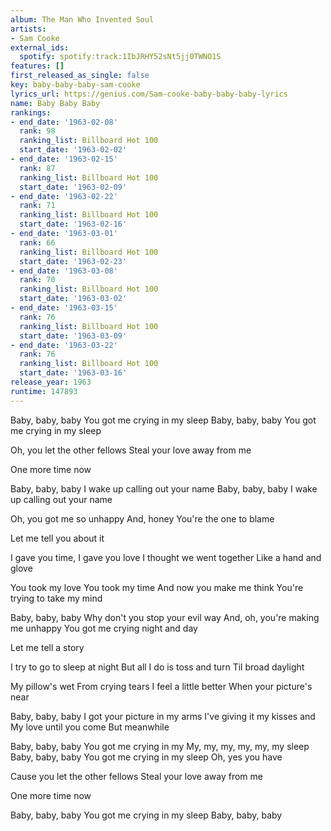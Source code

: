 ```yaml
---
album: The Man Who Invented Soul
artists:
- Sam Cooke
external_ids:
  spotify: spotify:track:1IbJRHY52sNt5jj0TWNO1S
features: []
first_released_as_single: false
key: baby-baby-baby-sam-cooke
lyrics_url: https://genius.com/Sam-cooke-baby-baby-baby-lyrics
name: Baby Baby Baby
rankings:
- end_date: '1963-02-08'
  rank: 98
  ranking_list: Billboard Hot 100
  start_date: '1963-02-02'
- end_date: '1963-02-15'
  rank: 87
  ranking_list: Billboard Hot 100
  start_date: '1963-02-09'
- end_date: '1963-02-22'
  rank: 71
  ranking_list: Billboard Hot 100
  start_date: '1963-02-16'
- end_date: '1963-03-01'
  rank: 66
  ranking_list: Billboard Hot 100
  start_date: '1963-02-23'
- end_date: '1963-03-08'
  rank: 70
  ranking_list: Billboard Hot 100
  start_date: '1963-03-02'
- end_date: '1963-03-15'
  rank: 76
  ranking_list: Billboard Hot 100
  start_date: '1963-03-09'
- end_date: '1963-03-22'
  rank: 76
  ranking_list: Billboard Hot 100
  start_date: '1963-03-16'
release_year: 1963
runtime: 147893
---
```

Baby, baby, baby
You got me crying in my sleep
Baby, baby, baby
You got me crying in my sleep

Oh, you let the other fellows
Steal your love away from me

One more time now

Baby, baby, baby
I wake up calling out your name
Baby, baby, baby
I wake up calling out your name

Oh, you got me so unhappy
And, honey
You're the one to blame

Let me tell you about it

I gave you time, I gave you love
I thought we went together
Like a hand and glove

You took my love
You took my time
And now you make me think
You're trying to take my mind

Baby, baby, baby
Why don't you stop your evil way
And, oh, you're making me unhappy
You got me crying night and day

Let me tell a story

I try to go to sleep at night
But all I do is toss and turn
Til broad daylight

My pillow's wet
From crying tears
I feel a little better
When your picture's near

Baby, baby, baby
I got your picture in my arms
I've giving it my kisses and
My love until you come
But meanwhile

Baby, baby, baby
You got me crying in my
My, my, my, my, my, my sleep
Baby, baby, baby
You got me crying in my sleep
Oh, yes you have

Cause you let the other fellows
Steal your love away from me

One more time now

Baby, baby, baby
You got me crying in my sleep
Baby, baby, baby
